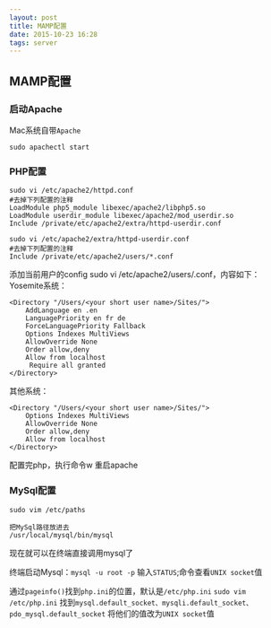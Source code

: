 ```yaml
---
layout: post
title: MAMP配置
date: 2015-10-23 16:28
tags: server
---
```


## MAMP配置

### 启动Apache

Mac系统自带`Apache`

`sudo apachectl start`

### PHP配置

```
sudo vi /etc/apache2/httpd.conf
#去掉下列配置的注释
LoadModule php5_module libexec/apache2/libphp5.so
LoadModule userdir_module libexec/apache2/mod_userdir.so
Include /private/etc/apache2/extra/httpd-userdir.conf

```

```
sudo vi /etc/apache2/extra/httpd-userdir.conf
#去掉下列配置的注释
Include /private/etc/apache2/users/*.conf

```
添加当前用户的config
sudo vi /etc/apache2/users/<your short user name>.conf，内容如下：
Yosemite系统：

```
<Directory "/Users/<your short user name>/Sites/">
    AddLanguage en .en
    LanguagePriority en fr de
    ForceLanguagePriority Fallback
    Options Indexes MultiViews
    AllowOverride None
    Order allow,deny
    Allow from localhost
     Require all granted
</Directory>

```

其他系统：

```
<Directory "/Users/<your short user name>/Sites/">
    Options Indexes MultiViews
    AllowOverride None
    Order allow,deny
    Allow from localhost
</Directory>

```

配置完php，执行命令w 重启apache

### MySql配置

`sudo vim /etc/paths`

```
把MySql路径放进去
/usr/local/mysql/bin/mysql

```
现在就可以在终端直接调用mysql了

终端启动Mysql：`mysql -u root -p`
输入`STATUS`;命令查看`UNIX socket`值

通过`pageinfo()`找到`php.ini`的位置，默认是`/etc/php.ini`
`sudo vim /etc/php.ini`
找到`mysql.default_socket、mysqli.default_socket、pdo_mysql.default_socket`
将他们的值改为`UNIX socket`值
